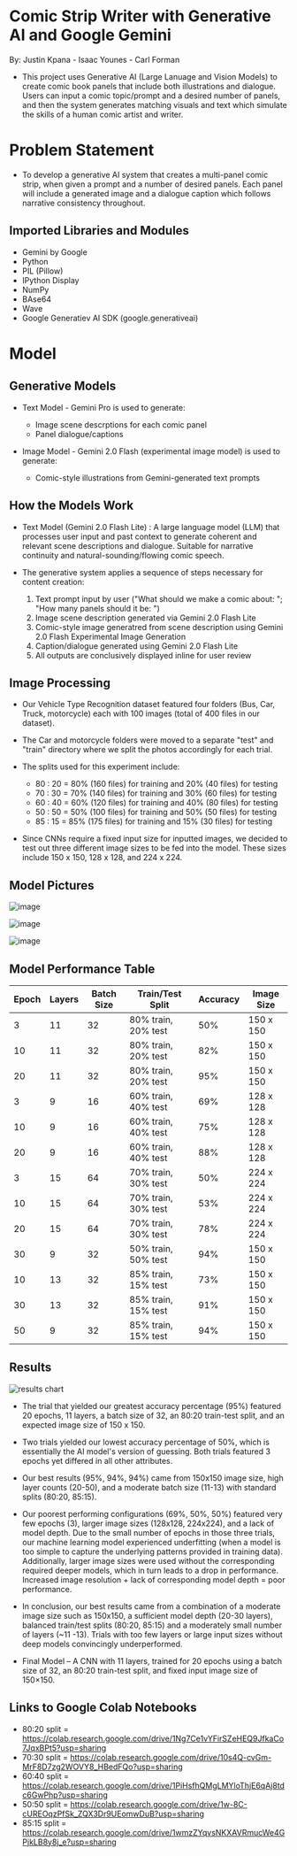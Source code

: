 # Comic Strip Writer with Generative AI and Google Gemini
By: Justin Kpana - Isaac Younes - Carl Forman
* This project uses Generative AI (Large Lanuage and Vision Models) to create comic book panels that include both illustrations and dialogue. Users can input a comic topic/prompt and a desired number of panels, and then the system generates matching visuals and text which simulate the skills of a human comic artist and writer.
  
# Problem Statement
* To develop a generative AI system that creates a multi-panel comic strip, when given a prompt and a number of desired panels. Each panel will include a generated image and a dialogue caption which follows narrative consistency throughout.

## Imported Libraries and Modules
* Gemini by Google
* Python
* PIL (Pillow)
* IPython Display
* NumPy
* BAse64
* Wave
* Google Generatiev AI SDK (google.generativeai)

# Model
## Generative Models
* Text Model - Gemini Pro is used to generate:
  * Image scene descrptions for each comic panel
  * Panel dialogue/captions

* Image Model - Gemini 2.0 Flash (experimental image model) is used to generate:
  * Comic-style illustrations from Gemini-generated text prompts

## How the Models Work
* Text Model (Gemini 2.0 Flash Lite) : A large language model (LLM) that processes user input and past context to generate coherent and relevant scene descriptions and dialogue. Suitable for narrative continuity and natural-sounding/flowing comic speech. 

* The generative system applies a sequence of steps necessary for content creation:
  1. Text prompt input by user ("What should we make a comic about: "; "How many panels should it be: ")
  2. Image scene description generated via Gemini 2.0 Flash Lite
  3. Comic-style image generatred from scene description using Gemini 2.0 Flash Experimental Image Generation
  4. Caption/dialogue generated using Gemini 2.0 Flash Lite
  5. All outputs are conclusively displayed inline for user review

## Image Processing
* Our Vehicle Type Recognition dataset featured four folders (Bus, Car, Truck, motorcycle) each with 100 images (total of 400 files in our dataset).

* The Car and motorcycle folders were moved to a separate "test" and "train" directory where we split the photos accordingly for each trial.

* The splits used for this experiment include:
  * 80 : 20 = 80% (160 files) for training and 20% (40 files) for testing
  * 70 : 30 = 70% (140 files) for training and 30% (60 files) for testing
  * 60 : 40 = 60% (120 files) for training and 40% (80 files) for testing
  * 50 : 50 = 50% (100 files) for training and 50% (50 files) for testing
  * 85 : 15 = 85% (175 files) for training and 15% (30 files) for testing

* Since CNNs require a fixed input size for inputted images, we decided to test out three different image sizes to be fed into the model. These sizes include 150 x 150, 128 x 128, and 224 x 224.

## Model Pictures
![image](https://github.com/user-attachments/assets/3d8c9a47-4601-4af1-b7ad-fc45c516b9e1)

![image](https://github.com/user-attachments/assets/d24b9f42-845c-4d1e-8eb8-c25cfbbbdd0f)

![image](https://github.com/user-attachments/assets/c176c995-16d3-439c-9a76-b6f4853ebde5)


## Model Performance Table

| Epoch | Layers | Batch Size | Train/Test Split          | Accuracy | Image Size |
|-------|--------|------------|---------------------------|----------|------------|
| 3     | 11     | 32         | 80% train, 20% test       | 50%      | 150 x 150  |
| 10    | 11     | 32         | 80% train, 20% test       | 82%      | 150 x 150  |
| 20    | 11     | 32         | 80% train, 20% test       | 95%      | 150 x 150  |
| 3     | 9      | 16         | 60% train, 40% test       | 69%      | 128 x 128  |
| 10    | 9      | 16         | 60% train, 40% test       | 75%      | 128 x 128  |
| 20    | 9      | 16         | 60% train, 40% test       | 88%      | 128 x 128  |
| 3     | 15     | 64         | 70% train, 30% test       | 50%      | 224 x 224  |
| 10    | 15     | 64         | 70% train, 30% test       | 53%      | 224 x 224  |
| 20    | 15     | 64         | 70% train, 30% test       | 78%      | 224 x 224  |
| 30    |  9     | 32         | 50% train, 50% test       | 94%      | 150 x 150  |
| 10    | 13     | 32         | 85% train, 15% test       | 73%      | 150 x 150  |
| 30    | 13     | 32         | 85% train, 15% test       | 91%      | 150 x 150  |
| 50    | 9      | 32         | 85% train, 15% test       | 94%      | 150 x 150  |

## Results
![results chart](https://github.com/user-attachments/assets/42e703a5-b2e8-4778-9e51-ed73abaf5640)

* The trial that yielded our greatest accuracy percentage (95%) featured 20 epochs, 11 layers, a batch size of 32, an 80:20 train-test split, and an expected image size of 150 x 150.
* Two trials yielded our lowest accuracy percentage of 50%, which is essentially the AI model's version of guessing. Both trials featured 3 epochs yet differed in all other attributes.
* Our best results (95%, 94%, 94%) came from 150x150 image size, high layer counts (20-50), and a moderate batch size (11-13) with standard splits (80:20, 85:15).
* Our poorest performing configurations (69%, 50%, 50%) featured very few epochs (3), larger image sizes (128x128, 224x224), and a lack of model depth. Due to the small number of epochs in those three trials, our machine learning model experienced underfitting (when a model is too simple to capture the underlying patterns provided in training data). Additionally, larger image sizes were used without the corresponding required deeper models, which in turn leads to a drop in performance. Increased image resolution + lack of corresponding model depth = poor performance.
* In conclusion, our best results came from a combination of a moderate image size such as 150x150, a sufficient model depth (20-30 layers), balanced train/test splits (80:20, 85:15) and a moderately small number of layers (~11 -13). Trials with too few layers or large input sizes without deep models convincingly underperformed.

* Final Model – A CNN with 11 layers, trained for 20 epochs using a batch size of 32, an 80:20 train-test split, and fixed input image size of 150×150.
  
## Links to Google Colab Notebooks
* 80:20 split = https://colab.research.google.com/drive/1Ng7Ce1vYFirSZeHEQ9JfkaCo7JqxBPt5?usp=sharing
* 70:30 split = https://colab.research.google.com/drive/10s4Q-cvGm-MrF8D7zg2WOVY8_HBedFQo?usp=sharing
* 60:40 split = https://colab.research.google.com/drive/1PiHsfhQMgLMYloThjE6qAj8tdc6GwPhp?usp=sharing
* 50:50 split = https://colab.research.google.com/drive/1w-8C-cUREOqzPfSk_ZQX3Dr9UEomwDuB?usp=sharing
* 85:15 split = https://colab.research.google.com/drive/1wmzZYqvsNKXAVRmucWe4GPjkLB8y8j_e?usp=sharing

